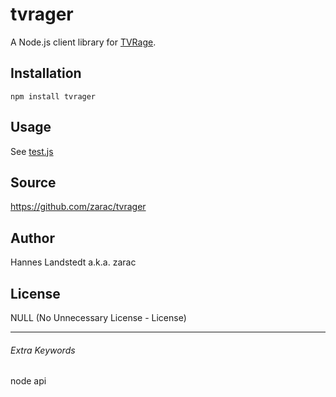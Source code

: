# tvrager
A Node.js client library for [TVRage](http://www.tvrage.com).

## Installation
    npm install tvrager

## Usage
See [test.js](test.js)

## Source
https://github.com/zarac/tvrager

## Author
Hannes Landstedt a.k.a. zarac

## License
NULL (No Unnecessary License - License)

---
###### Extra Keywords
node api
